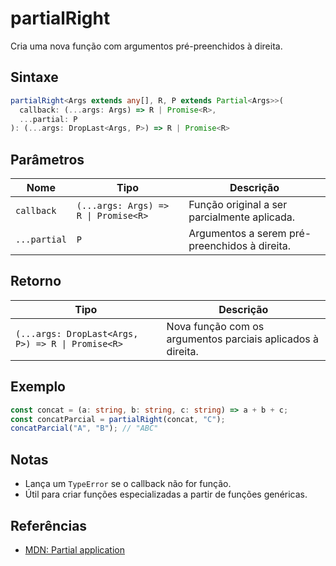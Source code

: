 # partialRight

Cria uma nova função com argumentos pré-preenchidos à direita.

## Sintaxe
```typescript
partialRight<Args extends any[], R, P extends Partial<Args>>(
  callback: (...args: Args) => R | Promise<R>,
  ...partial: P
): (...args: DropLast<Args, P>) => R | Promise<R>
```

## Parâmetros

| Nome        | Tipo                              | Descrição                                   |
|-------------|-----------------------------------|---------------------------------------------|
| `callback`  | `(...args: Args) => R \| Promise<R>` | Função original a ser parcialmente aplicada.|
| `...partial`| `P`                               | Argumentos a serem pré-preenchidos à direita.|

## Retorno

| Tipo                                         | Descrição                                         |
|----------------------------------------------|---------------------------------------------------|
| `(...args: DropLast<Args, P>) => R \| Promise<R>` | Nova função com os argumentos parciais aplicados à direita. |

## Exemplo
```typescript
const concat = (a: string, b: string, c: string) => a + b + c;
const concatParcial = partialRight(concat, "C");
concatParcial("A", "B"); // "ABC"
```

## Notas
- Lança um `TypeError` se o callback não for função.
- Útil para criar funções especializadas a partir de funções genéricas.

## Referências
- [MDN: Partial application](https://developer.mozilla.org/pt-BR/docs/Glossary/Partial_application)